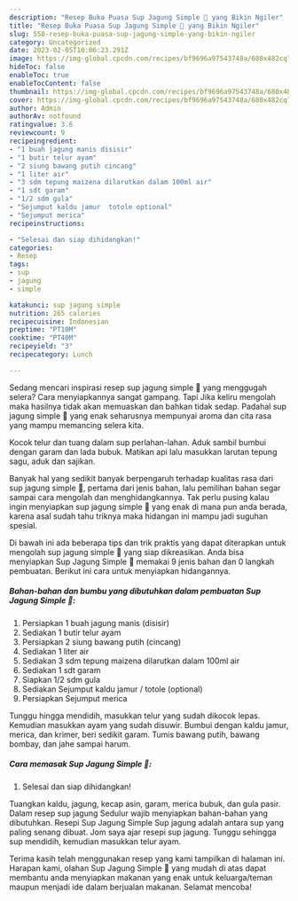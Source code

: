 ```yaml
---
description: "Resep Buka Puasa Sup Jagung Simple 🌽 yang Bikin Ngiler"
title: "Resep Buka Puasa Sup Jagung Simple 🌽 yang Bikin Ngiler"
slug: 558-resep-buka-puasa-sup-jagung-simple-yang-bikin-ngiler
category: Uncategorized
date: 2023-02-05T10:06:23.291Z
image: https://img-global.cpcdn.com/recipes/bf9696a97543748a/680x482cq70/sup-jagung-simple-foto-resep-utama.jpg
hideToc: false
enableToc: true
enableTocContent: false
thumbnail: https://img-global.cpcdn.com/recipes/bf9696a97543748a/680x482cq70/sup-jagung-simple-foto-resep-utama.jpg
cover: https://img-global.cpcdn.com/recipes/bf9696a97543748a/680x482cq70/sup-jagung-simple-foto-resep-utama.jpg
author: Admin
authorAv: notfound
ratingvalue: 3.6
reviewcount: 9
recipeingredient:
- "1 buah jagung manis disisir"
- "1 butir telur ayam"
- "2 siung bawang putih cincang"
- "1 liter air"
- "3 sdm tepung maizena dilarutkan dalam 100ml air"
- "1 sdt garam"
- "1/2 sdm gula"
- "Sejumput kaldu jamur  totole optional"
- "Sejumput merica"
recipeinstructions:

- "Selesai dan siap dihidangkan!"
categories:
- Resep
tags:
- sup
- jagung
- simple

katakunci: sup jagung simple 
nutrition: 265 calories
recipecuisine: Indonesian
preptime: "PT10M"
cooktime: "PT40M"
recipeyield: "3"
recipecategory: Lunch

---
```



Sedang mencari inspirasi resep sup jagung simple 🌽 yang menggugah selera? Cara menyiapkannya sangat gampang. Tapi Jika keliru mengolah maka hasilnya tidak akan memuaskan dan bahkan tidak sedap. Padahal sup jagung simple 🌽 yang enak seharusnya mempunyai aroma dan cita rasa yang mampu memancing selera kita.


Kocok telur dan tuang dalam sup perlahan-lahan. Aduk sambil bumbui dengan garam dan lada bubuk. Matikan api lalu masukkan larutan tepung sagu, aduk dan sajikan.

Banyak hal yang sedikit banyak berpengaruh terhadap kualitas rasa dari sup jagung simple 🌽, pertama dari jenis bahan, lalu pemilihan bahan segar sampai cara mengolah dan menghidangkannya. Tak perlu pusing kalau ingin menyiapkan sup jagung simple 🌽 yang enak di mana pun anda berada, karena asal sudah tahu triknya maka hidangan ini mampu jadi suguhan spesial.


Di bawah ini ada beberapa tips dan trik praktis yang dapat diterapkan untuk mengolah sup jagung simple 🌽 yang siap dikreasikan. Anda bisa menyiapkan Sup Jagung Simple 🌽 memakai 9 jenis bahan dan 0 langkah pembuatan. Berikut ini cara untuk menyiapkan hidangannya.

<!--inarticleads1-->

##### Bahan-bahan dan bumbu yang dibutuhkan dalam pembuatan Sup Jagung Simple 🌽:

1. Persiapkan 1 buah jagung manis (disisir)
1. Sediakan 1 butir telur ayam
1. Persiapkan 2 siung bawang putih (cincang)
1. Sediakan 1 liter air
1. Sediakan 3 sdm tepung maizena dilarutkan dalam 100ml air
1. Sediakan 1 sdt garam
1. Siapkan 1/2 sdm gula
1. Sediakan Sejumput kaldu jamur / totole (optional)
1. Persiapkan Sejumput merica


Tunggu hingga mendidih, masukkan telur yang sudah dikocok lepas. Kemudian masukkan ayam yang sudah disuwir. Bumbui dengan kaldu jamur, merica, dan krimer, beri sedikit garam. Tumis bawang putih, bawang bombay, dan jahe sampai harum. 

<!--inarticleads2-->

##### Cara memasak Sup Jagung Simple 🌽:


1. Selesai dan siap dihidangkan!

Tuangkan kaldu, jagung, kecap asin, garam, merica bubuk, dan gula pasir. Dalam resep sup jagung Sedulur wajib menyiapkan bahan-bahan yang dibutuhkan. Resepi Sup Jagung Simple Sup jagung adalah antara sup yang paling senang dibuat. Jom saya ajar resepi sup jagung. Tunggu sehingga sup mendidih, kemudian masukkan telur ayam. 

Terima kasih telah menggunakan resep yang kami tampilkan di halaman ini. Harapan kami, olahan Sup Jagung Simple 🌽 yang mudah di atas dapat membantu anda menyiapkan makanan yang enak untuk keluarga/teman maupun menjadi ide dalam berjualan makanan. Selamat mencoba!
